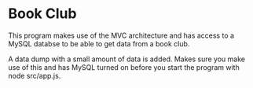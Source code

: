 # Book Club

This program makes use of the MVC architecture and has access to a MySQL databse to be able to get data  from a book club.

A data dump with a small amount of data is added. Makes sure you make use of this and has MySQL turned on before you start the program with node src/app.js.
